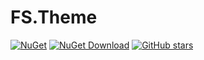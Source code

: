 # FS.Theme
[![NuGet](https://img.shields.io/nuget/v/FS.Theme.Domain.Shared.svg?style=flat-square)](https://www.nuget.org/packages/FS.Theme.Domain.Shared)
[![NuGet Download](https://img.shields.io/nuget/dt/FS.Theme.Domain.Shared.svg?style=flat-square)](https://www.nuget.org/packages/FS.Theme.Domain.Shared)
[![GitHub stars](https://img.shields.io/github/stars/fs-tw/FS.Theme?style=social)](https://www.github.com/FurtherSoftware/FS.Theme)
